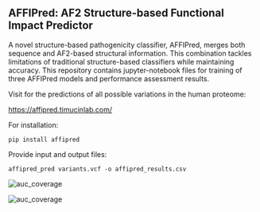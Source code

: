 ## AFFIPred: AF2 Structure-based Functional Impact Predictor

A novel structure-based pathogenicity classifier, AFFIPred, merges both sequence and AF2-based structural information. This combination tackles limitations of traditional structure-based classifiers while maintaining accuracy. 
This repository contains jupyter-notebook files for training of three AFFIPred models and performance assessment results. 

Visit for the predictions of all possible variations in the human proteome:

https://affipred.timucinlab.com/

For installation:

```pip install affipred```

Provide input and output files:

```affipred_pred variants.vcf -o affipred_results.csv```



![auc_coverage](https://github.com/timucinlab/AFFIPred/assets/58934249/097c3cbf-51df-4c4d-a1ef-87234a5b6d21)


![auc_coverage](https://github.com/timucinlab/AFFIPred/assets/58934249/ace462e6-1af4-4800-9ec6-2105384f26bc)
